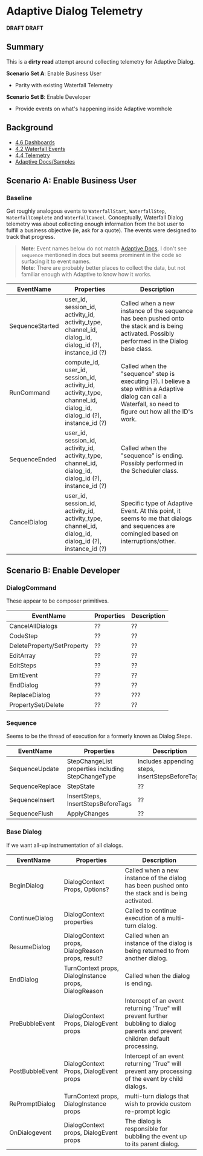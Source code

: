 # Adaptive Dialog Telemetry
**DRAFT DRAFT**

## Summary 
This is a **dirty read** attempt around collecting telemetry for Adaptive Dialog.

**Scenario Set A**: Enable Business User
- Parity with existing Waterfall Telemetry

**Scenario Set B**: Enable Developer
- Provide events on what's happening inside Adaptive wormhole

## Background
- [4.6 Dashboards](https://github.com/daveta/analytics/tree/master/dashboards)
- [4.2 Waterfall Events](https://github.com/daveta/analytics/blob/master/appinsights_blog_42/bot_application_insights.md#waterfalldialog-events)
- [4.4 Telemetry](https://github.com/daveta/analytics/blob/master/telemetry_enhancements/TelemetryEnhancements.md)
- [Adaptive Docs/Samples](https://github.com/microsoft/BotBuilder-Samples/tree/master/experimental/adaptive-dialog)

## Scenario A: Enable Business User

### Baseline
Get roughly analogous events to `WaterfallStart`, `WaterfallStep`, `WaterfallComplete` and `WaterfallCancel`.  Conceptually, Waterfall Dialog telemetry was about collecting enough information from the bot user to fulfill a business objective (ie, ask for a quote).  The events were designed to track that progress.  
  > **Note**: Event names below do not match [Adaptive Docs](https://github.com/microsoft/BotBuilder-Samples/tree/master/experimental/adaptive-dialog), I don't see `sequence` mentioned in docs but seems prominent in the code so surfacing it to event names.  
  > **Note**: There are probably better places to collect the data, but not familiar enough with Adaptive to know how it works.

  
EventName |Properties | Description
--- | --- | ---
SequenceStarted| user_id, session_id, activity_id, activity_type, channel_id, dialog_id, dialog_id (?), instance_id (?) | Called when a new instance of the sequence has been pushed onto the stack and is being activated.  Possibly performed in the Dialog base class. 
RunCommand | compute_id, user_id, session_id, activity_id, activity_type, channel_id, dialog_id, dialog_id (?), instance_id (?) | Called when the "sequence" step is executing (?).  I believe a step within a Adaptive dialog can call a Waterfall, so need to figure out how all the ID's work. 
SequenceEnded | user_id, session_id, activity_id, activity_type, channel_id, dialog_id, dialog_id (?), instance_id (?) |  Called when the "sequence" is ending.  Possibly performed in the Scheduler class.
CancelDialog | user_id, session_id, activity_id, activity_type, channel_id, dialog_id, dialog_id (?), instance_id (?) | Specific type of Adaptive Event. At this point, it seems to me that dialogs and sequences are comingled based on interruptions/other. 



## Scenario B: Enable Developer


### DialogCommand
These appear to be composer primitives.

EventName |Properties | Description
--- | --- | ---
CancelAllDialogs | ?? | ??
CodeStep | ?? | ??
DeleteProperty/SetProperty | ?? | ??
EditArray | ?? | ??
EditSteps | ?? | ??
EmitEvent | ?? | ??
EndDialog | ?? | ??
ReplaceDialog | ?? | ???
PropertySet/Delete | ?? | ??

### Sequence
Seems to be the thread of execution for a formerly known as Dialog Steps.

EventName |Properties | Description
--- | --- | ---
SequenceUpdate | StepChangeList properties including StepChangeType | Includes appending steps, insertStepsBeforeTags
SequenceReplace | StepState | ??
SequenceInsert | InsertSteps, InsertStepsBeforeTags | ??
SequenceFlush | ApplyChanges | ??

### Base Dialog
If we want all-up instrumentation of all dialogs.

EventName |Properties | Description
--- | --- | ---
BeginDialog| DialogContext Props, Options? | Called when a new instance of the dialog has been pushed onto the stack and is being activated.
ContinueDialog | DialogContext properties | Called to continue execution of a multi-turn dialog.
ResumeDialog | DialogContext props, DialogReason props, result? | Called when an instance of the dialog is being returned to from another dialog.
EndDialog | TurnContext props, DialogInstance props, DialogReason | Called when the dialog is ending.
PreBubbleEvent | DialogContext Props, DialogEvent props | Intercept of an event returning 'True" will prevent further bubbling to dialog parents and prevent children default processing. 
PostBubbleEvent |DialogContext Props, DialogEvent props | Intercept of an event returning 'True" will prevent any processing of the event by child dialogs.
RePromptDialog | TurnContext props, DialogInstance props |  multi-turn dialogs that wish to provide custom re-prompt logic
OnDialogevent | DialogContext props, DialogEvent props | The dialog is responsible for bubbling the event up to its parent dialog.

